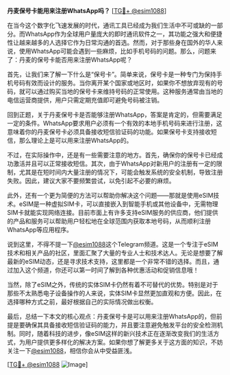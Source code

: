 **丹麦保号卡能用来注册WhatsApp吗？** [[TG💪+ @esim1088](https://t.me/s/esim1088)]

在当今这个数字化飞速发展的时代，通讯工具已经成为我们生活中不可或缺的一部分。而WhatsApp作为全球用户量庞大的即时通讯软件之一，其功能之强大和便捷性让越来越多的人选择它作为日常沟通的首选。然而，对于那些身在国外的华人来说，使用WhatsApp可能会遇到一些麻烦，比如手机号码的问题。那么，问题来了：丹麦的保号卡能否用来注册WhatsApp呢？

首先，让我们来了解一下什么是“保号卡”。简单来说，保号卡是一种专门为保持手机号码有效而设计的服务。当你离开某个国家或地区时，如果你不想放弃现有的号码，就可以通过购买当地的保号卡来维持号码的正常使用。这种服务通常由当地的电信运营商提供，用户只需定期充值即可避免号码被注销。

回到正题，关于丹麦保号卡是否能够注册WhatsApp，答案是肯定的，但需要满足一定的条件。WhatsApp要求用户必须有一个有效的本地手机号码来进行注册，这意味着你的丹麦保号卡必须具备接收短信验证码的功能。如果保号卡支持接收短信，那么理论上是可以用来注册WhatsApp的。

不过，在实际操作中，还是有一些需要注意的地方。首先，确保你的保号卡已经成功激活并且可以正常接收短信。其次，由于WhatsApp对新用户的注册有一定的限制，尤其是在短时间内大量注册的情况下，可能会触发系统的安全机制，导致注册失败。因此，建议大家不要频繁尝试，以免引起不必要的麻烦。

此外，还有一个更为简便的方法可以帮助你解决这个问题——那就是使用eSIM技术。eSIM是一种虚拟SIM卡，可以直接嵌入到智能手机或其他设备中，无需物理SIM卡就能实现网络连接。目前市面上有许多支持eSIM服务的供应商，他们提供的产品和服务可以帮助用户轻松地在全球范围内获取本地号码，从而顺利注册WhatsApp等应用程序。

说到这里，不得不提一下[@esim1088](https://t.me/s/esim1088)这个Telegram频道。这是一个专注于eSIM技术和相关产品的社区，里面汇聚了大量的专业人士和技术达人。无论是想要了解最新的eSIM动态，还是寻求技术支持，这里都是一个非常不错的选择。而且，通过加入这个频道，你还可以第一时间了解到各种优惠活动和促销信息哦！

当然，除了eSIM之外，传统的实体SIM卡仍然有着不可替代的优势。特别是对于那些不太熟悉电子设备操作的人来说，实体SIM卡显然更加直观和方便。因此，在选择哪种方式之前，最好根据自己的实际情况做出权衡。

最后，总结一下本文的核心观点：丹麦保号卡是可以用来注册WhatsApp的，但前提是要确保其具备接收短信验证码的能力，并且要注意避免触发平台的安全检测机制。同时，随着科技的进步，像eSIM这样的新兴技术正在逐渐改变我们的生活方式，为用户提供更多样化的解决方案。如果你想了解更多关于这方面的知识，不妨关注一下[@esim1088](https://t.me/s/esim1088)，相信你会从中受益匪浅。

[[TG💪+ @esim1088](https://t.me/s/esim1088) ![Image](https://i.postimg.cc/4NQfJmqS/Snipaste-2025-05-13-00-14-12.png)]